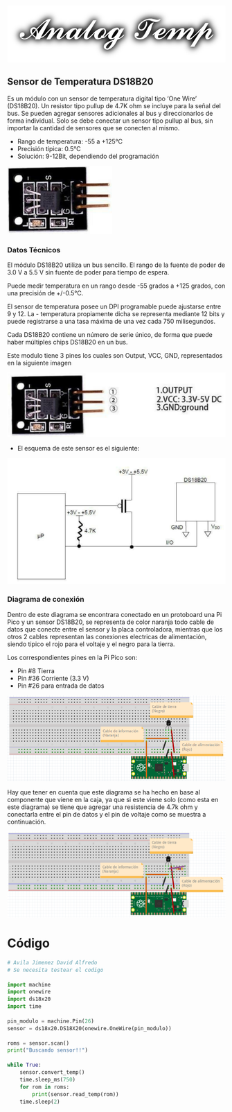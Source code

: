 ![](images/Logo.png)
## Sensor de Temperatura DS18B20

Es un módulo con un sensor de temperatura digital tipo ‘One Wire’ (DS18B20). Un resistor tipo pullup de 4.7K ohm se incluye para la señal del bus. Se pueden agregar sensores adicionales al bus y direccionarlos de forma individual. Solo se debe conectar un sensor tipo pullup al bus, sin importar la cantidad de sensores que se conecten al mismo.

- Rango de temperatura: -55 a +125°C
- Precisión típica: 0.5°C
- Solución: 9-12Bit, dependiendo del programación

![](images/Modulo_temp.png)

### Datos Técnicos

El módulo DS18B20 utiliza un bus sencillo. El rango de la fuente de poder de 3.0 V a 5.5 V sin fuente de poder para tiempo de espera.

Puede medir temperatura en un rango desde -55 grados a +125 grados, con una precisión de +/-0.5°C.

El sensor de temperatura posee un DPI programable puede ajustarse entre 9 y 12. La - temperatura propiamente dicha se representa mediante 12 bits y puede registrarse a una tasa máxima de una vez cada 750 milisegundos.

Cada DS18B20 contiene un número de serie único, de forma que puede haber múltiples chips DS18B20 en un bus.

Este modulo tiene 3 pines los cuales son Output, VCC, GND, representados en la siguiente imagen

![](images/Modulo_temperatura.png)

- El esquema de este sensor es el siguiente:

![](images/Esquema.png)

### Diagrama de conexión

Dentro de este diagrama se encontrara conectado en un protoboard una Pi Pico y un sensor DS18B20, se representa de color naranja todo cable de datos que conecte entre el sensor y la placa controladora, mientras que los otros 2 cables representan las conexiones electricas de alimentación, siendo tipico el rojo para el voltaje y el negro para la tierra.

Los correspondientes pines en la Pi Pico son:
- Pin #8 Tierra
- Pin #36 Corriente (3.3 V)
- Pin #26 para entrada de datos

![](images/Diagrama.png)

Hay que tener en cuenta que este diagrama se ha hecho en base al componente que viene en la caja, ya que si este viene solo (como esta en este diagrama) se tiene que agregar una resistencia de 4.7k ohm y conectarla entre el pin de datos y el pin de voltaje como se muestra a continuación.

![](images/Diagrama1.png)

# Código


```python
# Avila Jimenez David Alfredo
# Se necesita testear el codigo

import machine
import onewire
import ds18x20
import time

pin_modulo = machine.Pin(26)
sensor = ds18x20.DS18X20(onewire.OneWire(pin_modulo))

roms = sensor.scan()
print("Buscando sensor!!")

while True:
    sensor.convert_temp()
    time.sleep_ms(750)
    for rom in roms:
        print(sensor.read_temp(rom))
    time.sleep(2)
